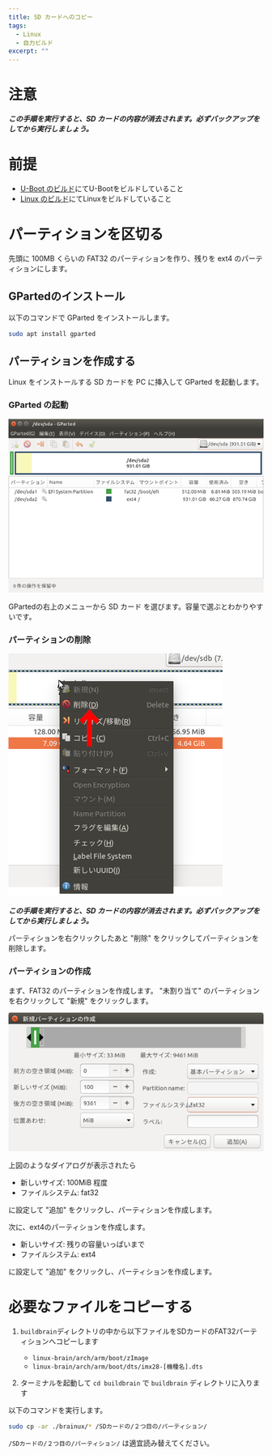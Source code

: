 ```yaml
---
title: SD カードへのコピー
tags:
  - Linux
  - 自力ビルド
excerpt: ""
---
```



# 注意

***この手順を実行すると、SD カードの内容が消去されます。必ずバックアップをしてから実行しましょう。***


# 前提

- [U-Boot のビルド](/u-boot/u-boot-build/)にてU-Bootをビルドしていること
- [Linux のビルド](/linux/linux-build/)にてLinuxをビルドしていること


# パーティションを区切る

先頭に 100MB くらいの FAT32 のパーティションを作り、残りを ext4 のパーティションにします。


## GPartedのインストール

以下のコマンドで GParted をインストールします。

```sh
sudo apt install gparted
```


## パーティションを作成する

Linux をインストールする SD カードを PC に挿入して GParted を起動します。


### GParted の起動

![GParted起動画面](/assets/images/Launch-GParted.png)

GPartedの右上のメニューから SD カード を選びます。容量で選ぶとわかりやすいです。


### パーティションの削除

![パーティションの削除](/assets/images/partition-delete.png)

***この手順を実行すると、SD カードの内容が消去されます。必ずバックアップをしてから実行しましょう。***

パーティションを右クリックしたあと "削除" をクリックしてパーティションを削除します。


### パーティションの作成

まず、FAT32 のパーティションを作成します。 "未割り当て" のパーティションを右クリックして "新規" をクリックします。

![新規パーティションの作成のダイアログ](/assets/images/create-partition-fat32.png)

上図のようなダイアログが表示されたら

- 新しいサイズ: 100MiB 程度
- ファイルシステム: fat32

に設定して "追加" をクリックし、パーティションを作成します。

次に、ext4のパーティションを作成します。

- 新しいサイズ: 残りの容量いっぱいまで
- ファイルシステム: ext4

に設定して "追加" をクリックし、パーティションを作成します。


# 必要なファイルをコピーする

1. `buildbrain`ディレクトリの中から以下ファイルをSDカードのFAT32パーティションへコピーします

    - `linux-brain/arch/arm/boot/zImage`
    - `linux-brain/arch/arm/boot/dts/imx28-[機種名].dts`

2. ターミナルを起動して `cd buildbrain` で `buildbrain` ディレクトリに入ります

以下のコマンドを実行します。

```sh
sudo cp -ar ./brainux/* /SDカードの/２つ目の/パーティション/
```

`/SDカードの/２つ目の/パーティション/` は適宜読み替えてください。
